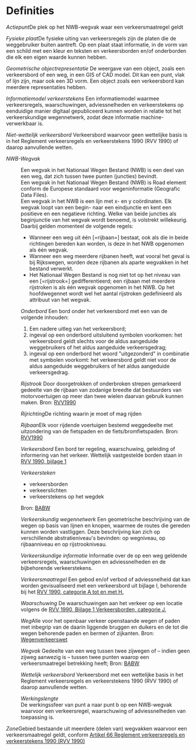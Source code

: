 # Definities


<p><dfn data-lt="Actiepunt">Actiepunt</dfn>De plek op het NWB-wegvak waar een verkeersmaatregel geldt</p>
<p><dfn data-lt="Fysieke plaat|Fysieke platen">Fysieke plaat</dfn>De fysieke uiting van verkeersregels zijn de platen die de weggebruiker buiten aantreft. Op een plaat staat informatie, in de vorm van een schild met een kleur en teksten en verkeersborden en/of onderborden die elk een eigen waarde kunnen hebben.</p>
<p><dfn data-lt="Geometrische objectrepresentatie">Geometrische objectrepresentatie</dfn> De weergave van een object, zoals een verkeersbord of een weg, in een GIS of CAD model. Dit kan een punt, vlak of lijn zijn, maar ook een 3D vorm. Een object zoals een verkeersbord kan meerdere representaties hebben.</p>
<p><dfn data-lt="Informatiemodel verkeerstekens">Informatiemodel verkeerstekens</dfn> Een informatiemodel waarmee verkeersregels, waarschuwingen, adviessnelheden en verkeerstekens op eenduidige manier digitaal gepubliceerd kunnen worden in relatie tot het verkeerskundige wegennetwerk, zodat deze informatie machine-verwerkbaar is.</p>
<p><dfn data-lt="Niet-wettelijk verkeersbord">Niet-wettelijk verkeersbord</dfn> Verkeersbord waarvoor geen wettelijke basis is in het Reglement verkeersregels en verkeerstekens 1990 (RVV 1990) of daarop aanvullende wetten.</p>
<p><dfn data-lt="NWB-Wegvak|NWB-wegvakken">NWB-Wegvak</dfn>
<dd>Een wegvak in het Nationaal Wegen Bestand (NWB) is een deel van een weg, dat zich tussen twee punten (juncties) bevindt. </dd>
<dd>Een wegvak in het Nationaal Wegen Bestand (NWB) is Road element conform de Europese standaard voor wegeninformatie (Geografic Data Files). </dd>
<dd>Een wegvak in het NWB is een lijn met x- en y coördinaten. Elk wegvak loopt van een begin- naar een eindjunctie en kent een positieve en een negatieve richting. Welke van beide juncties als beginjunctie van het wegvak wordt benoemd, is volstrekt willekeurig. 
Daarbij gelden momenteel de volgende regels:
<ul><li>Wanneer een weg uit één [=rijbaan=] bestaat, ook als die in beide richtingen bereden kan worden, is deze in het NWB opgenomen als één wegvak. 
<li>Wanneer een weg meerdere rijbanen heeft, wat vooral het geval is bij Rijkswegen, worden deze rijbanen als aparte wegvakken in het bestand verwerkt. 
<li>Het Nationaal Wegen Bestand is nog niet tot op het niveau van een [=rijstrook=] gedifferentieerd; een rijbaan met meerdere rijstroken is als één wegvak opgenomen in het NWB. Op het hoofdwegennet wordt wel het aantal rijstroken gedefinieerd als attribuut van het wegvak.</li></ul>
<p><dfn data-lt="Onderbord">Onderbord</dfn> Een bord onder het verkeersbord met een van de volgende inhouden: <ol><li>Een nadere uitleg van het verkeersbord; </li><li> ingeval op een onderbord uitsluitend symbolen voorkomen: het verkeersbord geldt slechts voor de aldus aangeduide weggebruikers of het aldus aangeduide verkeersgedrag; </li><li> ingeval op een onderbord het woord "uitgezonderd" in combinatie met symbolen voorkomt: het verkeersbord geldt niet voor de aldus aangeduide weggebruikers of het aldus aangeduide verkeersgedrag.</li></ol></p>
<p><dfn data-lt="Rijstrook|Rijstroken">Rijstrook</dfn> Door doorgetrokken of onderbroken strepen gemarkeerd gedeelte van de rijbaan van zodanige breedte dat bestuurders van motorvoertuigen op meer dan twee wielen daarvan gebruik kunnen maken. Bron: <a href="https://wetten.overheid.nl/BWBR0004825/2023-07-01#HoofdstukI">RVV1990</a></p>
<p><dfn data-lt="Rijrichting">Rijrichting</dfn>De richting waarin je moet of mag rijden</p>
<p><dfn data lt="Rijbaan|Rijbanen">Rijbaan</dfn>Elk voor rijdende voertuigen bestemd weggedeelte met uitzondering van de fietspaden en de fiets/bromfietspaden. Bron: <a href="https://wetten.overheid.nl/BWBR0004825/2023-07-01#HoofdstukI">RVV1990</a></p>
<p><dfn data-lt="Verkeersbord">Verkeersbord</dfn> Een bord ter regeling, waarschuwing, geleiding of informering van het verkeer. Wettelijk vastgestelde borden staan in <a href="https://wetten.overheid.nl/BWBR0004825/2023-07-01#Bijlage1">RVV 1990, bijlage 1</a></p>
<p><dfn data-lt="Verkeersteken|Verkeerstekens">Verkeersteken</dfn> 
<ul><li>verkeersborden
<li>verkeerslichten 
<li>verkeerstekens op het wegdek</li></ul> Bron: <a href="https://wetten.overheid.nl/BWBR0004826/2024-01-01#HoofdstukII_Paragraaf1">BABW</a></p>
<p><dfn data-lt="Verkeerskundig wegennetwerk">Verkeerskundig wegennetwerk</dfn> Een geometrische beschrijving van de wegen op basis van lijnen en knopen, waarmee de routes die gereden kunnen worden vastliggen. Deze beschrijving kan zich op verschillende abstratieniveau's bevinden: op wegniveau, op rijbaanniveau en op rijstrookniveau.</p>
<p><dfn data-lt="Verkeerskundige informatie">Verkeerskundige informatie</dfn> Informatie over de op een weg geldende verkeersregels, waarschuwingen en adviessnelheden en de bijbehorende verkeerstekens.</p>
<p><dfn data-lt="Verkeersmaatregel">Verkeersmaatregel</dfn> Een gebod en/of verbod of adviessnelheid dat kan worden gevisualiseerd met een verkeersbord uit bijlage I, behorende bij het <a href="https://wetten.overheid.nl/BWBR0004825/2023-07-01#Bijlage1">RVV 1990, categorie A tot en met H.</a></p>
<p><dfn data-lt="Waarschuwing">Waarschuwing</dfn> De waarschuwingen aan het verkeer op een locatie volgens de <a href="https://wetten.overheid.nl/BWBR0004825/2023-07-01#Bijlage1">RVV 1990, Bijlage 1 Verkeersborden, categorie J.</a></p>
<p><dfn data lt="Weg/Wegen">Weg</dfn>Alle voor het openbaar verkeer openstaande wegen of paden met inbegrip van de daarin liggende bruggen en duikers en de tot die wegen behorende paden en bermen of zijkanten. Bron: <a href="https://wetten.overheid.nl/BWBR0006622/2024-01-01#HoofdstukaIA">Wegenverkeerswet</a></p> 
<p><dfn data lt="Wegvak">Wegvak</dfn> Gedeelte van een weg tussen twee zijwegen of – indien geen zijweg aanwezig is – tussen twee punten waarop een verkeersmaatregel betrekking heeft; Bron: <a href="https://wetten.overheid.nl/jci1.3:c:BWBR0004826&hoofdstuk=I&artikel=1&z=2024-01-01&g=2024-01-01">BABW</a></p> 
<p><dfn data-lt="Wettelijk verkeersbord">Wettelijk verkeersbord</dfn> Verkeersbord met een wettelijke basis in het Reglement verkeersregels en verkeerstekens 1990 (RVV 1990) of daarop aanvullende wetten.</p>
<dfn data-lt="Werkingslengte">Werkingslengte</dfn>
<dd>De werkingssfeer van punt a naar punt b op een NWB-wegvak waarvoor een verkeersregel, waarschuwing of adviessnelheden van toepassing is.</dd>
<p><dfn data-lt="Zone|Zones">Zone</dfn>Gebied bestaande uit meerdere (delen van) wegvakken waarvoor een verkeersmaatregel geldt, conform <a href="https://wetten.overheid.nl/jci1.3:c:BWBR0004825&hoofdstuk=III&paragraaf=2&artikel=66&z=2023-07-01&g=2023-07-01">Artikel 66 Reglement verkeersregels en verkeerstekens 1990 (RVV 1990)</a></p> </p>


